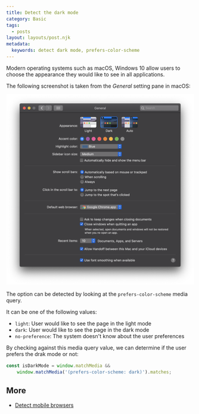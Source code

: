 ```yaml
---
title: Detect the dark mode
category: Basic
tags:
  - posts
layout: layouts/post.njk
metadata:
  keywords: detect dark mode, prefers-color-scheme
---
```


Modern operating systems such as macOS, Windows 10 allow users to choose the appearance they would 
like to see in all applications.

The following screenshot is taken from the _General_ setting pane in macOS:

![Set the dark mode in macOS](/assets/appearance-setting.png)

The option can be detected by looking at the `prefers-color-scheme` media query.

It can be one of the following values:
* `light`: User would like to see the page in the light mode
* `dark`: User would like to see the page in the dark mode
* `no-preference`: The system doesn't know about the user preferences

By checking against this media query value, we can determine if the user prefers the drak mode or not: 

```js
const isDarkMode = window.matchMedia && 
    window.matchMedia('(prefers-color-scheme: dark)').matches;
```

## More

* [Detect mobile browsers](/detect-mobile-browsers)
